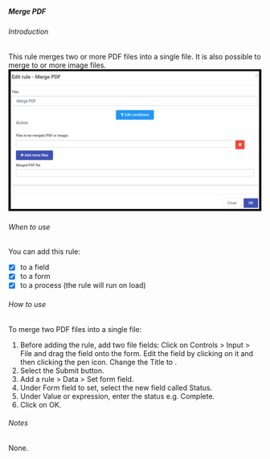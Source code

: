 ##### Merge PDF 
###### Introduction
This rule merges two or more PDF files into a single file.  It is also possible to merge to or more image files.	
![Send email rule dialog box](images/mergepdf.png)

###### When to use 
You can add this rule:
- [x] to a field
- [x] to a form 
- [x] to a process (the rule will run on load)

###### How to use
To merge two PDF files into a single file:
1. Before adding the rule, add two file fields: Click on Controls > Input > File and drag the field onto the form. Edit the field by clicking on it and then clicking the pen icon. Change the Title to . 
2. Select the Submit button.
3. Add a rule > Data > Set form field.
4. Under Form field to set, select the new field called Status.
5. Under Value or expression, enter the status e.g. Complete.
6. Click on OK.

###### Notes

None.
